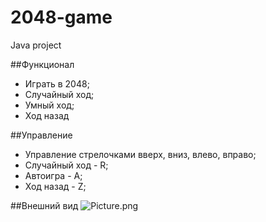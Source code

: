 # 2048-game
Java project

##Функционал

- Играть в 2048;
- Случайный ход;
- Умный ход;
- Ход назад

##Управление

- Управление стрелочками вверх, вниз, влево, вправо;
- Случайный ход - R;
- Автоигра - A;
- Ход назад - Z;

##Внешний вид
![Picture.png](https://pixs.ru/images/2021/07/31/Picture.png)